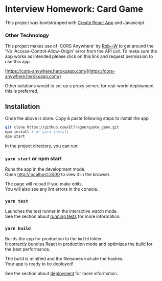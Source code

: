 # Interview Homework: Card Game

This project was bootstrapped with [Create React App](https://github.com/facebook/create-react-app) and Javascript

### Other Technology
This project makes use of 'CORS Anywhere' by [Rob--W](https://github.com/Rob--W/cors-anywhere/) to get around the  'No 'Access-Control-Allow-Origin' error from the API call. To make sure the app works as intended please click on this link and request permission to use this app.

[https://cors-anywhere.herokuapp.com/](https://cors-anywhere.herokuapp.com/)

Other solutions would to set up a proxy server; for real-world deployment this is preferred.

## Installation 
Once the above is done. Copy & paste following steps to install the app

```bash
git clone https://github.com/ElTragon/quote_game.git
npm install # or yarn install
npm start 
```

In the project directory, you can run:


### `yarn start` or npm start
 

Runs the app in the development mode.\
Open [http://localhost:3000](http://localhost:3000) to view it in the browser.

The page will reload if you make edits.\
You will also see any lint errors in the console.

### `yarn test`

Launches the test runner in the interactive watch mode.\
See the section about [running tests](https://facebook.github.io/create-react-app/docs/running-tests) for more information.

### `yarn build`

Builds the app for production to the `build` folder.\
It correctly bundles React in production mode and optimizes the build for the best performance.

The build is minified and the filenames include the hashes.\
Your app is ready to be deployed!

See the section about [deployment](https://facebook.github.io/create-react-app/docs/deployment) for more information.


